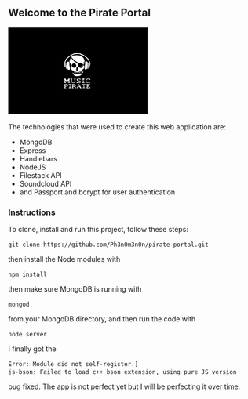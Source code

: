 <h2>Welcome to the Pirate Portal</h2>

<img src="/public/images/music-skull.png" alt="Pirate Portal">

The technologies that were used to create this web application are:

<ul>
<li>MongoDB</li>
<li>Express</li>
<li>Handlebars</li>
<li>NodeJS</li>
<li>Filestack API</li>
<li>Soundcloud API</li>
<li>and Passport and bcrypt for user authentication</li>
</ul>

<h3>Instructions</h3>

To clone, install and run this project, follow these steps: 

    git clone https://github.com/Ph3n0m3n0n/pirate-portal.git

then install the Node modules with

    npm install

then make sure MongoDB is running with

    mongod

from your MongoDB directory, and then run the code with 

    node server

I finally got the  

    Error: Module did not self-register.]
    js-bson: Failed to load c++ bson extension, using pure JS version
    
bug fixed. The app is not perfect yet but I will be perfecting it over time. 